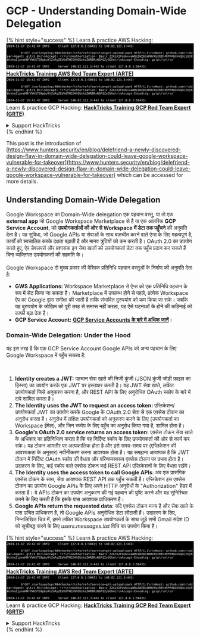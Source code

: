 # GCP - Understanding Domain-Wide Delegation

{% hint style="success" %}
Learn & practice AWS Hacking:<img src="../../../.gitbook/assets/image (1).png" alt="" data-size="line">[**HackTricks Training AWS Red Team Expert (ARTE)**](https://training.hacktricks.xyz/courses/arte)<img src="../../../.gitbook/assets/image (1).png" alt="" data-size="line">\
Learn & practice GCP Hacking: <img src="../../../.gitbook/assets/image (2).png" alt="" data-size="line">[**HackTricks Training GCP Red Team Expert (GRTE)**<img src="../../../.gitbook/assets/image (2).png" alt="" data-size="line">](https://training.hacktricks.xyz/courses/grte)

<details>

<summary>Support HackTricks</summary>

* Check the [**subscription plans**](https://github.com/sponsors/carlospolop)!
* **Join the** 💬 [**Discord group**](https://discord.gg/hRep4RUj7f) or the [**telegram group**](https://t.me/peass) or **follow** us on **Twitter** 🐦 [**@hacktricks\_live**](https://twitter.com/hacktricks\_live)**.**
* **Share hacking tricks by submitting PRs to the** [**HackTricks**](https://github.com/carlospolop/hacktricks) and [**HackTricks Cloud**](https://github.com/carlospolop/hacktricks-cloud) github repos.

</details>
{% endhint %}

This post is the introduction of [https://www.hunters.security/en/blog/delefriend-a-newly-discovered-design-flaw-in-domain-wide-delegation-could-leave-google-workspace-vulnerable-for-takeover](https://www.hunters.security/en/blog/delefriend-a-newly-discovered-design-flaw-in-domain-wide-delegation-could-leave-google-workspace-vulnerable-for-takeover) which can be accessed for more details.

## **Understanding Domain-Wide Delegation**

Google Workspace का Domain-Wide delegation एक पहचान वस्तु, या तो एक **external app** जो Google Workspace Marketplace से है या एक आंतरिक **GCP Service Account**, को **उपयोगकर्ताओं की ओर से Workspace में डेटा तक पहुँचने** की अनुमति देता है। यह सुविधा, जो Google APIs या सेवाओं के साथ बातचीत करने वाले ऐप्स के लिए महत्वपूर्ण है, कार्यों को स्वचालित करके दक्षता बढ़ाती है और मानव त्रुटियों को कम करती है। OAuth 2.0 का उपयोग करते हुए, ऐप डेवलपर्स और प्रशासक इन सेवा खातों को उपयोगकर्ता डेटा तक पहुँच प्रदान कर सकते हैं बिना व्यक्तिगत उपयोगकर्ता की सहमति के।\
\
Google Workspace दो मुख्य प्रकार की वैश्विक प्रतिनिधि पहचान वस्तुओं के निर्माण की अनुमति देता है:

* **GWS Applications:** Workspace Marketplace से ऐप्स को एक प्रतिनिधि पहचान के रूप में सेट किया जा सकता है। Marketplace में उपलब्ध होने से पहले, प्रत्येक Workspace ऐप का Google द्वारा समीक्षा की जाती है ताकि संभावित दुरुपयोग को कम किया जा सके। जबकि यह दुरुपयोग के जोखिम को पूरी तरह से समाप्त नहीं करता, यह ऐसे घटनाओं के होने की कठिनाई को काफी बढ़ा देता है।
* **GCP Service Account:** [**GCP Service Accounts के बारे में अधिक जानें**](../gcp-basic-information/#service-accounts)।

### **Domain-Wide Delegation: Under the Hood**

यह इस तरह है कि एक GCP Service Account Google APIs को अन्य पहचान के लिए Google Workspace में पहुँच सकता है:

<figure><img src="../../../.gitbook/assets/image (58).png" alt=""><figcaption></figcaption></figure>

1. **Identity creates a JWT:** पहचान सेवा खाते की निजी कुंजी (JSON कुंजी जोड़ी फ़ाइल का हिस्सा) का उपयोग करके एक JWT पर हस्ताक्षर करती है। यह JWT सेवा खाते, लक्षित उपयोगकर्ता जिसे अनुकरण करना है, और REST API के लिए अनुरोधित OAuth स्कोप के बारे में दावे शामिल करता है।
2. **The Identity uses the JWT to request an access token:** एप्लिकेशन/उपयोगकर्ता JWT का उपयोग करके Google के OAuth 2.0 सेवा से एक एक्सेस टोकन का अनुरोध करता है। अनुरोध में लक्षित उपयोगकर्ता को अनुकरण करने के लिए (उपयोगकर्ता का Workspace ईमेल), और जिन स्कोप के लिए पहुँच का अनुरोध किया गया है, शामिल होता है।
3. **Google's OAuth 2.0 service returns an access token:** एक्सेस टोकन सेवा खाते के अधिकार का प्रतिनिधित्व करता है कि वह निर्दिष्ट स्कोप के लिए उपयोगकर्ता की ओर से कार्य कर सके। यह टोकन आमतौर पर अल्पकालिक होता है और इसे समय-समय पर (एप्लिकेशन की आवश्यकता के अनुसार) नवीनीकरण करना आवश्यक होता है। यह समझना आवश्यक है कि JWT टोकन में निर्दिष्ट OAuth स्कोप की वैधता और परिणामस्वरूप एक्सेस टोकन पर प्रभाव होता है। उदाहरण के लिए, कई स्कोप वाले एक्सेस टोकन कई REST API एप्लिकेशनों के लिए वैधता रखेंगे।
4. **The Identity uses the access token to call Google APIs**: अब एक प्रासंगिक एक्सेस टोकन के साथ, सेवा आवश्यक REST API तक पहुँच सकती है। एप्लिकेशन इस एक्सेस टोकन का उपयोग Google APIs के लिए अपने HTTP अनुरोधों के "Authorization" हेडर में करता है। ये APIs टोकन का उपयोग अनुकरण की गई पहचान की पुष्टि करने और यह सुनिश्चित करने के लिए करती हैं कि इसके पास आवश्यक प्राधिकरण है।
5. **Google APIs return the requested data**: यदि एक्सेस टोकन मान्य है और सेवा खाते के पास उचित प्राधिकरण है, तो Google APIs अनुरोधित डेटा लौटाती हैं। उदाहरण के लिए, निम्नलिखित चित्र में, हमने लक्षित Workspace उपयोगकर्ता के साथ जुड़े सभी Gmail संदेश ID को सूचीबद्ध करने के लिए _users.messages.list_ विधि का उपयोग किया है।

{% hint style="success" %}
Learn & practice AWS Hacking:<img src="../../../.gitbook/assets/image (1).png" alt="" data-size="line">[**HackTricks Training AWS Red Team Expert (ARTE)**](https://training.hacktricks.xyz/courses/arte)<img src="../../../.gitbook/assets/image (1).png" alt="" data-size="line">\
Learn & practice GCP Hacking: <img src="../../../.gitbook/assets/image (2).png" alt="" data-size="line">[**HackTricks Training GCP Red Team Expert (GRTE)**<img src="../../../.gitbook/assets/image (2).png" alt="" data-size="line">](https://training.hacktricks.xyz/courses/grte)

<details>

<summary>Support HackTricks</summary>

* Check the [**subscription plans**](https://github.com/sponsors/carlospolop)!
* **Join the** 💬 [**Discord group**](https://discord.gg/hRep4RUj7f) or the [**telegram group**](https://t.me/peass) or **follow** us on **Twitter** 🐦 [**@hacktricks\_live**](https://twitter.com/hacktricks\_live)**.**
* **Share hacking tricks by submitting PRs to the** [**HackTricks**](https://github.com/carlospolop/hacktricks) and [**HackTricks Cloud**](https://github.com/carlospolop/hacktricks-cloud) github repos.

</details>
{% endhint %}
